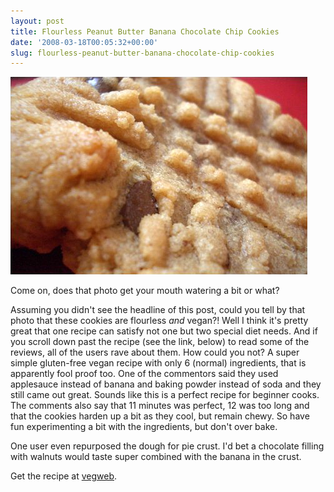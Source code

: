 ```yaml
---
layout: post
title: Flourless Peanut Butter Banana Chocolate Chip Cookies
date: '2008-03-18T00:05:32+00:00'
slug: flourless-peanut-butter-banana-chocolate-chip-cookies
---
```

<a href="http://vegweb.com/index.php?topic=21318.0"><img src='/images/uploads/2008/03/vegan_pbbancookie1.jpg' alt='vegan cookie with peanut butter and banana' class="yellowborder" /></a>

Come on, does that photo get your mouth watering a bit or what?

Assuming you didn't see the headline of this post, could you tell by that photo that these cookies are flourless <em>and</em> vegan?! Well I think it's pretty great that one recipe can satisfy not one but two special diet needs. And if you scroll down past the recipe (see the link, below) to read some of the reviews, all of the users rave about them. How could you not? A super simple gluten-free vegan recipe with only 6 (normal) ingredients, that is apparently fool proof too. One of the commentors said they used applesauce instead of banana and baking powder instead of soda and they still came out great. Sounds like this is a perfect recipe for beginner cooks. The comments also say that 11 minutes was perfect, 12 was too long and that the cookies harden up a bit as they cool, but remain chewy. So have fun experimenting a bit with the ingredients, but don't over bake.

One user even repurposed the dough for pie crust. I'd bet a chocolate filling with walnuts would taste super combined with the banana in the crust.

Get the recipe at <a href="http://vegweb.com/index.php?topic=21318.0">vegweb</a>.
